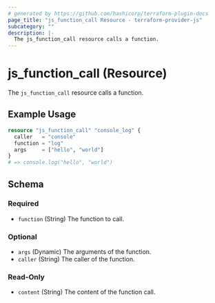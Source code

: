 ```yaml
---
# generated by https://github.com/hashicorp/terraform-plugin-docs
page_title: "js_function_call Resource - terraform-provider-js"
subcategory: ""
description: |-
  The js_function_call resource calls a function.
---
```


# js_function_call (Resource)

The `js_function_call` resource calls a function.

## Example Usage

```terraform
resource "js_function_call" "console_log" {
  caller   = "console"
  function = "log"
  args     = ["hello", "world"]
}
# => console.log("hello", "world")
```

<!-- schema generated by tfplugindocs -->
## Schema

### Required

- `function` (String) The function to call.

### Optional

- `args` (Dynamic) The arguments of the function.
- `caller` (String) The caller of the function.

### Read-Only

- `content` (String) The content of the function call.
